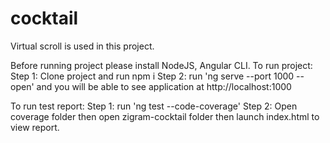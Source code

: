 # cocktail
Virtual scroll is used in this project.

Before running project please install NodeJS, Angular CLI.
To run project:
  Step 1: Clone project and run npm i
  Step 2: run 'ng serve --port 1000 --open' and you will be able to see application at http://localhost:1000

To run test report:
  Step 1: run 'ng test --code-coverage'
  Step 2: Open coverage folder then open zigram-cocktail folder then launch index.html to view report.
